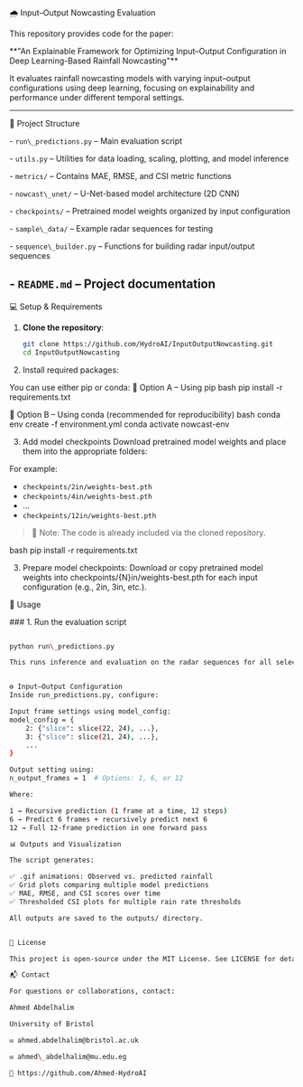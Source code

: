 🌧️ Input–Output Nowcasting Evaluation

This repository provides code for the paper:

\*\*"An Explainable Framework for Optimizing Input–Output Configuration in Deep Learning-Based Rainfall Nowcasting"\*\*

It evaluates rainfall nowcasting models with varying input–output configurations using deep learning, focusing on explainability and performance under different temporal settings.

---

📁 Project Structure

\- `run\_predictions.py` – Main evaluation script  

\- `utils.py` – Utilities for data loading, scaling, plotting, and model inference  

\- `metrics/` – Contains MAE, RMSE, and CSI metric functions  

\- `nowcast\_unet/` – U-Net-based model architecture (2D CNN)  

\- `checkpoints/` – Pretrained model weights organized by input configuration  

\- `sample\_data/` – Example radar sequences for testing  

\- `sequence\_builder.py` – Functions for building radar input/output sequences  

\- `README.md` – Project documentation
---

💻 Setup & Requirements

1. **Clone the repository**:
   ```bash
   git clone https://github.com/HydroAI/InputOutputNowcasting.git
   cd InputOutputNowcasting

2. Install required  packages:

You can use either pip or conda:
🔹 Option A – Using pip
bash
pip install -r requirements.txt

🔹 Option B – Using conda (recommended for reproducibility)
bash
conda env create -f environment.yml
conda activate nowcast-env

3. Add model checkpoints
Download pretrained model weights and place them into the appropriate folders:

For example:
- `checkpoints/2in/weights-best.pth`
- `checkpoints/4in/weights-best.pth`
- ...
- `checkpoints/12in/weights-best.pth`

> 🔎 Note: The code is already included via the cloned repository.

bash
pip install -r requirements.txt

3. Prepare model checkpoints:
Download or copy pretrained model weights into checkpoints/{N}in/weights-best.pth for each input configuration (e.g., 2in, 3in, etc.).

🚀 Usage

\### 1. Run the evaluation script

```bash

python run\_predictions.py

This runs inference and evaluation on the radar sequences for all selected models and saves outputs to the outputs/ folder.


⚙️ Input–Output Configuration
Inside run_predictions.py, configure:

Input frame settings using model_config:
model_config = {
    2: {"slice": slice(22, 24), ...},
    3: {"slice": slice(21, 24), ...},
    ...
}

Output setting using:
n_output_frames = 1  # Options: 1, 6, or 12

Where:

1 → Recursive prediction (1 frame at a time, 12 steps)
6 → Predict 6 frames + recursively predict next 6
12 → Full 12-frame prediction in one forward pass

📊 Outputs and Visualization

The script generates:

✅ .gif animations: Observed vs. predicted rainfall
✅ Grid plots comparing multiple model predictions
✅ MAE, RMSE, and CSI scores over time
✅ Thresholded CSI plots for multiple rain rate thresholds

All outputs are saved to the outputs/ directory.


📄 License

This project is open-source under the MIT License. See LICENSE for details.

📬 Contact

For questions or collaborations, contact:

Ahmed Abdelhalim

University of Bristol

✉️ ahmed.abdelhalim@bristol.ac.uk

✉️ ahmed\_abdelhalim@mu.edu.eg

🔗 https://github.com/Ahmed-HydroAI





